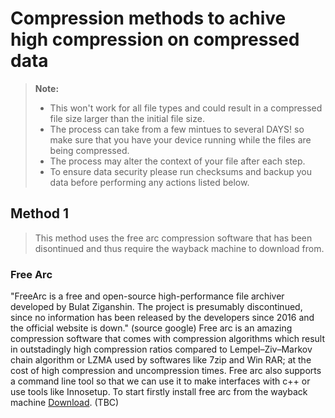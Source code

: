 # Compression methods to achive high compression on compressed data
> **Note:** 
> * This won't work for all file types and could result in a compressed file size larger than the initial file size.
> * The process can take from a few mintues to several DAYS! so make sure that you have your device running while the files are being compressed. 
> * The process may alter the context of your file after each step. 
> * To ensure data security please run checksums and backup you data before performing any actions listed below.
## Method 1 
>This method uses the free arc compression software that has been disontinued and thus require the wayback machine to download from.
### Free Arc
"FreeArc is a free and open-source high-performance file archiver developed by Bulat Ziganshin. The project is presumably discontinued, since no information has been released by the developers since 2016 and the official website is down." (source google)
Free arc is an amazing compression software that comes with compression algorithms which result in outstadingly high compression ratios compared to Lempel–Ziv–Markov chain algorithm or LZMA used by softwares like 7zip and Win RAR; at the cost of high compression and uncompression times.
Free arc also supports a command line tool so that we can use it to make interfaces with c++ or use tools like Innosetup.
To start firstly install free arc from the wayback machine [Download](archive.org).
(TBC)

